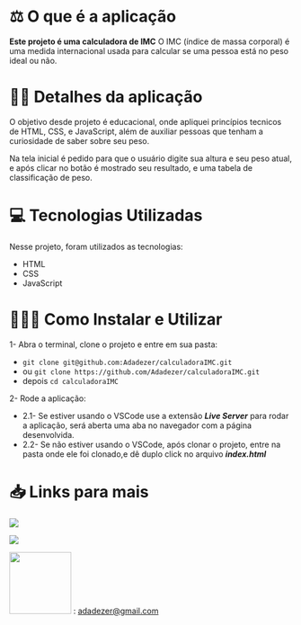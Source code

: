 # ⚖️ O que é a aplicação

**Este projeto é uma calculadora de IMC**
O IMC (índice de massa corporal) é uma medida internacional usada para calcular se uma pessoa está no peso ideal ou não.
  

# 🏋️‍♀️ Detalhes da aplicação
O objetivo desde projeto é educacional, onde apliquei princípios tecnicos de HTML, CSS, e JavaScript, além de auxiliar pessoas que tenham a curiosidade de saber sobre seu peso.

Na tela inicial é pedido para que o usuário digite sua altura e seu peso atual, e após clicar no botão é mostrado seu resultado, e uma tabela de classificação de peso.
    

# 💻 Tecnologias Utilizadas  
Nesse projeto, foram utilizados as tecnologias:
 -  HTML 
 -  CSS  
 -  JavaScript

# 🤷🏽‍♀️ Como Instalar e Utilizar
1- Abra o terminal, clone o projeto e entre em sua pasta:

 - `git clone git@github.com:Adadezer/calculadoraIMC.git` 
 - ou `git clone https://github.com/Adadezer/calculadoraIMC.git`
- depois `cd calculadoraIMC`

2- Rode a aplicação:

 - 2.1- Se estiver usando o VSCode use a extensão ***Live Server*** para rodar a aplicação, será aberta uma aba no navegador com a página desenvolvida.
 - 2.2- Se não estiver usando o VSCode, após clonar o projeto, entre na pasta onde ele foi clonado,e dê duplo click no arquivo ***index.html***

# 📥 Links para mais

[![](https://img.shields.io/badge/linkedin-%230077B5.svg?style=for-the-badge&logo=linkedin&logoColor=white)](https://www.linkedin.com/in/adadezer-iwazaki/)

<a href="https://github.com/Adadezer" target="_blank" rel="noopener noreferrer"><img src="https://img.shields.io/badge/GitHub-100000?style=for-the-badge&logo=github&logoColor=white"/></a>

 <a href="mailto: adadezer@gmail.com"> <img width="110em" src="https://img.shields.io/badge/Gmail-D14836?style=for-the-badge&logo=gmail&logoColor=white"></a> : adadezer@gmail.com
